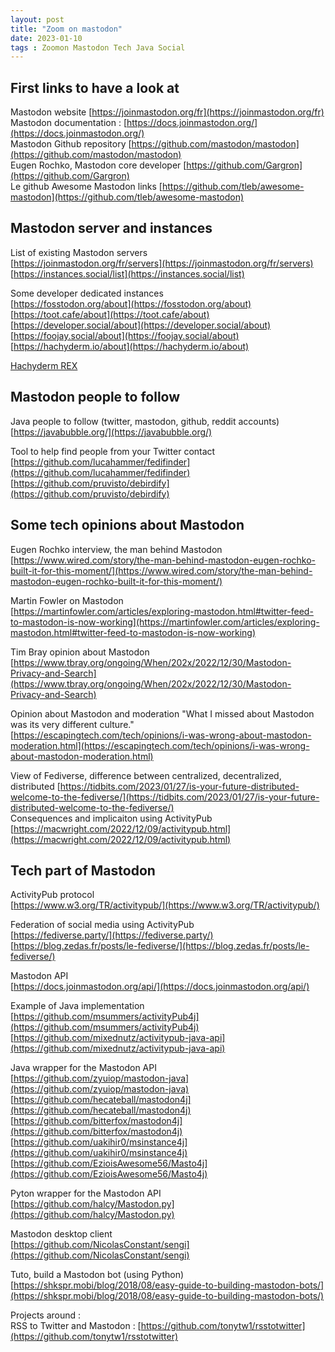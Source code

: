 ```yaml
---
layout: post
title: "Zoom on mastodon"
date: 2023-01-10
tags : Zoomon Mastodon Tech Java Social
---
```


## First links to have a look at

Mastodon website [https://joinmastodon.org/fr](https://joinmastodon.org/fr)   
Mastodon documentation : [https://docs.joinmastodon.org/](https://docs.joinmastodon.org/)   
Mastodon Github repository [https://github.com/mastodon/mastodon](https://github.com/mastodon/mastodon)   
Eugen Rochko, Mastodon core developer [https://github.com/Gargron](https://github.com/Gargron)   
Le github Awesome Mastodon links [https://github.com/tleb/awesome-mastodon](https://github.com/tleb/awesome-mastodon)   

## Mastodon server and instances

List of existing Mastodon servers   
[https://joinmastodon.org/fr/servers](https://joinmastodon.org/fr/servers)   
[https://instances.social/list](https://instances.social/list)   

Some developer dedicated instances   
[https://fosstodon.org/about](https://fosstodon.org/about)   
[https://toot.cafe/about](https://toot.cafe/about)   
[https://developer.social/about](https://developer.social/about)   
[https://foojay.social/about](https://foojay.social/about)   
[https://hachyderm.io/about](https://hachyderm.io/about)   


[Hachyderm REX](https://medium.com/@kris-nova/experimenting-with-federation-and-migrating-accounts-eae61a688c3c)    

## Mastodon people to follow

Java people to follow (twitter, mastodon, github, reddit accounts)   
[https://javabubble.org/](https://javabubble.org/)   

Tool to help find people from your Twitter contact   
[https://github.com/lucahammer/fedifinder](https://github.com/lucahammer/fedifinder)   
[https://github.com/pruvisto/debirdify](https://github.com/pruvisto/debirdify)   


## Some tech opinions about Mastodon

Eugen Rochko interview, the man behind Mastodon   
[https://www.wired.com/story/the-man-behind-mastodon-eugen-rochko-built-it-for-this-moment/](https://www.wired.com/story/the-man-behind-mastodon-eugen-rochko-built-it-for-this-moment/)   

Martin Fowler on Mastodon   
[https://martinfowler.com/articles/exploring-mastodon.html#twitter-feed-to-mastodon-is-now-working](https://martinfowler.com/articles/exploring-mastodon.html#twitter-feed-to-mastodon-is-now-working)   

Tim Bray opinion about Mastodon   
[https://www.tbray.org/ongoing/When/202x/2022/12/30/Mastodon-Privacy-and-Search](https://www.tbray.org/ongoing/When/202x/2022/12/30/Mastodon-Privacy-and-Search)   

Opinion about Mastodon and moderation "What I missed about Mastodon was its very different culture."   
[https://escapingtech.com/tech/opinions/i-was-wrong-about-mastodon-moderation.html](https://escapingtech.com/tech/opinions/i-was-wrong-about-mastodon-moderation.html)   

View of Fediverse, difference between centralized, decentralized, distributed
[https://tidbits.com/2023/01/27/is-your-future-distributed-welcome-to-the-fediverse/](https://tidbits.com/2023/01/27/is-your-future-distributed-welcome-to-the-fediverse/)    
Consequences and implicaiton using ActivityPub    
[https://macwright.com/2022/12/09/activitypub.html](https://macwright.com/2022/12/09/activitypub.html)   

## Tech part of Mastodon   

ActivityPub protocol   
[https://www.w3.org/TR/activitypub/](https://www.w3.org/TR/activitypub/)   

Federation of social media using ActivityPub   
[https://fediverse.party/](https://fediverse.party/)    
[https://blog.zedas.fr/posts/le-fediverse/](https://blog.zedas.fr/posts/le-fediverse/)   

Mastodon API   
[https://docs.joinmastodon.org/api/](https://docs.joinmastodon.org/api/)   

Example of Java implementation   
[https://github.com/msummers/activityPub4j](https://github.com/msummers/activityPub4j)   
[https://github.com/mixednutz/activitypub-java-api](https://github.com/mixednutz/activitypub-java-api)   

Java wrapper for the Mastodon API   
[https://github.com/zyuiop/mastodon-java](https://github.com/zyuiop/mastodon-java)   
[https://github.com/hecateball/mastodon4j](https://github.com/hecateball/mastodon4j)   
[https://github.com/bitterfox/mastodon4j](https://github.com/bitterfox/mastodon4j)   
[https://github.com/uakihir0/msinstance4j](https://github.com/uakihir0/msinstance4j)   
[https://github.com/EzioisAwesome56/Masto4j](https://github.com/EzioisAwesome56/Masto4j)   

Pyton wrapper for the Mastodon API   
[https://github.com/halcy/Mastodon.py](https://github.com/halcy/Mastodon.py)   

Mastodon desktop client    
[https://github.com/NicolasConstant/sengi](https://github.com/NicolasConstant/sengi)    

Tuto, build a Mastodon bot (using Python)    
[https://shkspr.mobi/blog/2018/08/easy-guide-to-building-mastodon-bots/](https://shkspr.mobi/blog/2018/08/easy-guide-to-building-mastodon-bots/)     

Projects around :   
RSS to Twitter and Mastodon : [https://github.com/tonytw1/rsstotwitter](https://github.com/tonytw1/rsstotwitter)   
